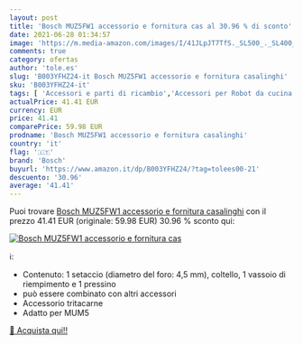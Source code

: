 ```yaml
---
layout: post
title: 'Bosch MUZ5FW1 accessorio e fornitura cas al 30.96 % di sconto'
date: 2021-06-28 01:34:57
image: 'https://m.media-amazon.com/images/I/41JLpJT7TfS._SL500_._SL400_.jpg'
comments: true
category: ofertas
author: 'tole.es'
slug: 'B003YFHZ24-it Bosch MUZ5FW1 accessorio e fornitura casalinghi'
sku: 'B003YFHZ24-it'
tags: [ 'Accessori e parti di ricambio','Accessori per Robot da cucina','Casa e cucina','Elettrodomestici','Robot da cucina, frullatori e impastatrici','bosch', ]
actualPrice: 41.41 EUR
currency: EUR
price: 41.41
comparePrice: 59.98 EUR
prodname: 'Bosch MUZ5FW1 accessorio e fornitura casalinghi'
country: 'it'
flag: '🇮🇹'
brand: 'Bosch'
buyurl: 'https://www.amazon.it/dp/B003YFHZ24/?tag=tolees00-21'
descuento: '30.96'
average: '41.41'
---
```


Puoi trovare [Bosch MUZ5FW1 accessorio e fornitura casalinghi](https://www.amazon.it/dp/B003YFHZ24/?tag=tolees00-21) con il prezzo 41.41 EUR (originale: 59.98 EUR) 30.96 % sconto qui:

[![Bosch MUZ5FW1 accessorio e fornitura cas](https://m.media-amazon.com/images/I/41JLpJT7TfS._SL500_._SL400_.jpg)](https://www.amazon.it/dp/B003YFHZ24/?tag=tolees00-21)

ℹ️:

- Contenuto: 1 setaccio (diametro del foro: 4,5 mm), coltello, 1 vassoio di riempimento e 1 pressino
- può essere combinato con altri accessori
- Accessorio tritacarne
- Adatto per MUM5

[🛒 Acquista qui!!](https://www.amazon.it/dp/B003YFHZ24/?tag=tolees00-21)
